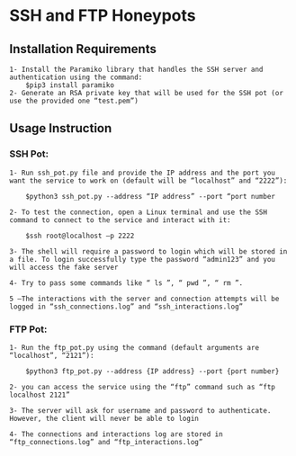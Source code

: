 # SSH and FTP Honeypots

## Installation Requirements
    1- Install the Paramiko library that handles the SSH server and authentication using the command:
        $pip3 install paramiko
    2- Generate an RSA private key that will be used for the SSH pot (or use the provided one “test.pem”)

## Usage Instruction

### **SSH Pot**:
    1- Run ssh_pot.py file and provide the IP address and the port you want the service to work on (default will be “localhost” and “2222”):
        
        $python3 ssh_pot.py --address “IP address” --port “port number 

    2- To test the connection, open a Linux terminal and use the SSH command to connect to the service and interact with it:
        
        $ssh root@localhost –p 2222

    3- The shell will require a password to login which will be stored in a file. To login successfully type the password “admin123” and you will access the fake server

    4- Try to pass some commands like “ ls ”, “ pwd ”, “ rm ”.

    5 –The interactions with the server and connection attempts will be logged in “ssh_connections.log” and “ssh_interactions.log”

### **FTP Pot**:
    1- Run the ftp_pot.py using the command (default arguments are “localhost”, “2121”):
    
        $python3 ftp_pot.py --address {IP address} --port {port number} 
    
    2- you can access the service using the “ftp” command such as “ftp localhost 2121”
    
    3- The server will ask for username and password to authenticate. However, the client will never be able to login

    4- The connections and interactions log are stored in “ftp_connections.log” and “ftp_interactions.log”